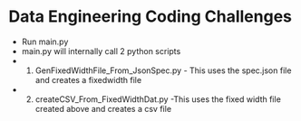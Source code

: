 # Data Engineering Coding Challenges

- Run main.py
- main.py will internally call 2 python scripts 
- 1. GenFixedWidthFile_From_JsonSpec.py - This uses the spec.json file and creates a fixedwidth file 
- 2. createCSV_From_FixedWidthDat.py -This uses the fixed width file created above and creates a csv file

